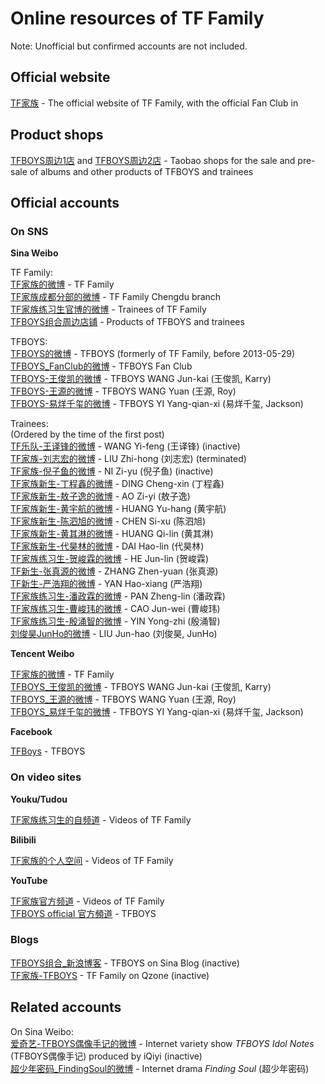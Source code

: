 # Online resources of TF Family

Note: Unofficial but confirmed accounts are not included.

## Official website

[TF家族](http://tfent.cn) - The official website of TF Family, with the official Fan Club in

## Product shops

[TFBOYS周边1店](https://t-fans.taobao.com) and
[TFBOYS周边2店](https://shop111411676.taobao.com/) - Taobao shops for the sale and pre-sale of albums and other products of TFBOYS and trainees

## Official accounts

### On SNS

**Sina Weibo**

TF Family:  
[TF家族的微博](http://weibo.com/tfentertainment) - TF Family  
[TF家族成都分部的微博](http://weibo.com/u/5476949164) - TF Family Chengdu branch  
[TF家族练习生官博的微博](http://weibo.com/u/3899740210) - Trainees of TF Family  
[TFBOYS组合周边店铺](http://weibo.com/tfshop) - Products of TFBOYS and trainees  

TFBOYS:  
[TFBOYS的微博](http://weibo.com/tfent) - TFBOYS (formerly of TF Family, before 2013-05-29)  
[TFBOYS_FanClub的微博](http://weibo.com/tfboysfc) - TFBOYS Fan Club  
[TFBOYS-王俊凯的微博](http://weibo.com/tfwangjunkai) - TFBOYS WANG Jun-kai (王俊凯, Karry)  
[TFBOYS-王源的微博](http://weibo.com/tfwangyuan) - TFBOYS WANG Yuan (王源, Roy)  
[TFBOYS-易烊千玺的微博](http://weibo.com/tfyiyangqianxi) - TFBOYS YI Yang-qian-xi (易烊千玺, Jackson)  

Trainees:  
(Ordered by the time of the first post)  
[TF乐队-王译锋的微博](http://weibo.com/tfwangyifeng) - WANG Yi-feng (王译锋) (inactive)  
[TF家族-刘志宏的微博](http://weibo.com/tfliuzhihong) - LIU Zhi-hong (刘志宏) (terminated)  
[TF家族-倪子鱼的微博](http://weibo.com/tfniziyu) - NI Zi-yu (倪子鱼) (inactive)  
[TF家族新生-丁程鑫的微博](http://weibo.com/u/5781292544) - DING Cheng-xin (丁程鑫)  
[TF家族新生-敖子逸的微博](http://weibo.com/u/5781311106) - AO Zi-yi (敖子逸)  
[TF家族新生-黄宇航的微博](http://weibo.com/u/5781316651) - HUANG Yu-hang (黄宇航)  
[TF家族新生-陈泗旭的微博](http://weibo.com/u/5780592127) - CHEN Si-xu (陈泗旭)  
[TF家族新生-黄其淋的微博](http://weibo.com/u/5780931227) - HUANG Qi-lin (黄其淋)  
[TF家族新生-代昊林的微博](http://weibo.com/u/5904171406) - DAI Hao-lin (代昊林)  
[TF家族练习生-贺峻霖的微博](http://weibo.com/u/5902696506) - HE Jun-lin (贺峻霖)  
[TF新生-张真源的微博](http://weibo.com/u/5908064369) - ZHANG Zhen-yuan (张真源)  
[TF新生-严浩翔的微博](http://weibo.com/u/5908286348) - YAN Hao-xiang (严浩翔)  
[TF家族练习生-潘政霖的微博](http://weibo.com/u/5908055509) - PAN Zheng-lin (潘政霖)  
[TF家族练习生-曹峻玮的微博](http://weibo.com/u/5904543530) - CAO Jun-wei (曹峻玮)  
[TF家族练习生-殷涌智的微博](http://weibo.com/u/5903024282) - YIN Yong-zhi (殷涌智)  
[刘俊昊JunHo的微博](http://weibo.com/u/5976866607) - LIU Jun-hao (刘俊昊, JunHo)  

**Tencent Weibo**

[TF家族的微博](http://t.qq.com/t_fent) - TF Family  
[TFBOYS_王俊凯的微博](http://t.qq.com/tfwangjunkai) - TFBOYS WANG Jun-kai (王俊凯, Karry)  
[TFBOYS_王源的微博](http://t.qq.com/tf-wangyuan) - TFBOYS WANG Yuan (王源, Roy)  
[TFBOYS_易烊千玺的微博](http://t.qq.com/tfyiyang) - TFBOYS YI Yang-qian-xi (易烊千玺, Jackson)  

**Facebook**

[TFBoys](https://www.facebook.com/TFBoys-311184039065926) - TFBOYS  

### On video sites

**Youku/Tudou**

[TF家族练习生的自频道](http://i.youku.com/u/UNDA1NTM0MDk2) - Videos of TF Family  

**Bilibili**

[TF家族的个人空间](http://space.bilibili.com/3670216) - Videos of TF Family  

**YouTube**

[TF家族官方频道](https://www.youtube.com/channel/UC5k3BlaVrHN7jvdJF4sERMg) - Videos of TF Family  
[TFBOYS official 官方頻道](https://www.youtube.com/user/OfficialTFBOYS) - TFBOYS  

### Blogs

[TFBOYS组合_新浪博客](http://blog.sina.com.cn/u/1804549454) - TFBOYS on Sina Blog (inactive)  
[TF家族-TFBOYS](http://user.qzone.qq.com/1772859020) - TF Family on Qzone (inactive)  

## Related accounts

On Sina Weibo:  
[爱奇艺-TFBOYS偶像手记的微博](http://weibo.com/ouxiangshouji) - Internet variety show *TFBOYS Idol Notes* (TFBOYS偶像手记) produced by iQiyi (inactive)  
[超少年密码_FindingSoul的微博](http://weibo.com/u/5818807753) - Internet drama *Finding Soul* (超少年密码)  
